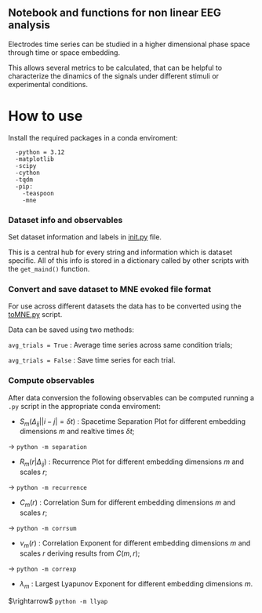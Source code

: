 ## **Notebook and functions for non linear EEG analysis**

Electrodes time series can be studied in a higher dimensional phase space through time or space embedding.

This allows several metrics to be calculated, that can be helpful to characterize the dinamics of the signals under different stimuli or experimental conditions.

# **How to use**

Install the required packages in a conda enviroment:
```
  -python = 3.12
  -matplotlib
  -scipy
  -cython
  -tqdm
  -pip:
    -teaspoon
    -mne
```

### **Dataset info and observables**

Set dataset information and labels in [init.py](/init.py) file.

This is a central hub for every string and information which is dataset specific. All of this info is stored in a dictionary called by other scripts with the ```get_maind()``` function.

### **Convert and save dataset to MNE evoked file format**

For use across different datasets the data has to be converted using the [toMNE.py](/toMNE.py) script.

Data can be saved using two methods:

```avg_trials = True``` : Average time series across same condition trials;

```avg_trials = False``` : Save time series for each trial.

### **Compute observables**

After data conversion the following observables can be computed running a ```.py``` script in the appropriate conda enviroment:


*  $S_{m}\left(\Delta_{ij}||i-j| = \delta t\right)$ : Spacetime Separation Plot for different embedding dimensions $m$ and realtive times $\delta t$;

$\rightarrow$ ```python -m separation```

*  $R_{m}\left(r|\Delta_{ij}\right)$ : Recurrence Plot for different embedding dimensions $m$ and scales $r$;

$\rightarrow$ ```python -m recurrence```

*  $C_{m}(r)$ : Correlation Sum for different embedding dimensions $m$ and scales $r$;

$\rightarrow$ ```python -m corrsum```

*  $\nu_{m}(r)$ : Correlation Exponent for different embedding dimensions $m$ and scales $r$ deriving results from $C(m,r)$;

$\rightarrow$ ```python -m correxp```

*  $\lambda_{m}$ : Largest Lyapunov Exponent for different embedding dimensions $m$.

$\rightarrow\$ ```python -m llyap```


